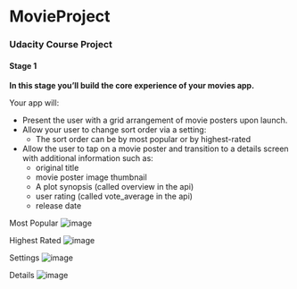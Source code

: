 # MovieProject
### Udacity Course Project
#### Stage 1
**In this stage you’ll build the core experience of your movies app.**

Your app will:

* Present the user with a grid arrangement of movie posters upon launch.
* Allow your user to change sort order via a setting:
  * The sort order can be by most popular or by highest-rated
* Allow the user to tap on a movie poster and transition to a details screen with additional information such as:
  * original title
  * movie poster image thumbnail
  * A plot synopsis (called overview in the api)
  * user rating (called vote_average in the api)
  * release date
 
 Most Popular
 ![image](https://user-images.githubusercontent.com/20193534/45930659-03a13780-bf31-11e8-9e5a-4f9c79d43775.png)
 
 Highest Rated
 ![image](https://user-images.githubusercontent.com/20193534/45930671-1ca9e880-bf31-11e8-8280-451a5d9253ad.png)
 
 Settings
 ![image](https://user-images.githubusercontent.com/20193534/45930679-321f1280-bf31-11e8-8c07-6035f8833804.png)
 
 Details
 ![image](https://user-images.githubusercontent.com/20193534/45930685-3fd49800-bf31-11e8-8195-6fdefdbe2260.png)
